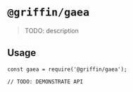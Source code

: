 # `@griffin/gaea`

> TODO: description

## Usage

```
const gaea = require('@griffin/gaea');

// TODO: DEMONSTRATE API
```
